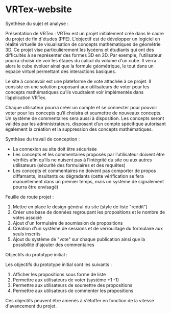  # VRTex-website

Synthèse du sujet et analyse :

  Présentation de VRTex :
    VRTex est un projet initialement créé dans le cadre du projet de fin d'études (PFE).
    L'objectif est de développer un logiciel en réalité virtuelle de visualisation de concepts mathématiques de géométrie 3D.
    Ce projet vise particulièrement les lycéens et étudiants qui ont des difficultés à se représenter des formes 3D en 2D.
    Par exemple, l'utilisateur pourra choisir de voir les étapes du calcul du volume d'un cube.
    Il verra alors le cube évoluer ainsi que la formule géométrique, le tout dans un espace virtuel permettant des interactions basiques.
    
   Le site à concevoir est une plateforme de vote attachée à ce projet. Il consiste en une solution proposant aux utilisateurs de voter pour les concepts mathématiques qu’ils voudraient voir implémentés dans l’application VRTex.
    
   Chaque utilisateur pourra créer un compte et se connecter pour pouvoir voter pour les concepts qu’il choisira et soumettre de nouveaux concepts. Un système de commentaires sera aussi à disposition. Les concepts seront validés par les administrateurs, disposant d’un compte spécifique autorisant également la création et la suppression des concepts mathématiques.

Synthèse du travail de conception :

- La connexion au site doit être sécurisée
- Les concepts et les commentaires proposés par l’utilisateur doivent être vérifiés afin qu’ils ne nuisent pas à l’intégrité du site ou aux autres utilisateurs (sécurité des formulaires et des requêtes)
- Les concepts et commentaires ne doivent pas comporter de propos diffamants, insultants ou dégradants (cette vérification se fera manuellement dans un premier temps, mais un système de signalement pourra être envisagé)


Feuille de route projet :

  1) Mettre en place le design général du site (style de liste "reddit")
  2) Créer une base de données regroupant les propositions et le nombre de votes associé
  3) Ajout d'un formulaire de soumission de propositions
  4) Création d'un système de sessions et de verrouillage du formulaire aux seuls inscrits
  5) Ajout du système de "vote" sur chaque publication ainsi que la possibilité d'ajouter des commentaires


Objectifs du prototype initial :

  Les objectifs du prototype initial sont les suivants :
  1) Afficher les propositions sous forme de liste
  2) Permettre aux utilisateurs de voter (système +1 -1)
  3) Permettre aux utilisateurs de soumettre des propositions
  4) Permettre aux utilisateurs de commenter les propositions
  
  Ces objectifs peuvent être amenés à s'étoffer en fonction de la vitesse d'avancement du projet.

